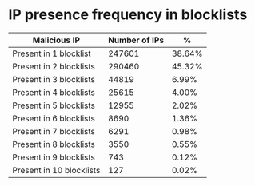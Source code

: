 # IP presence frequency in blocklists
| Malicious IP | Number of IPs | % |
|----|----|----|
| Present in 1 blocklist | 247601 | 38.64% |
| Present in 2 blocklists | 290460 | 45.32% |
| Present in 3 blocklists | 44819 | 6.99% |
| Present in 4 blocklists | 25615 | 4.00% |
| Present in 5 blocklists | 12955 | 2.02% |
| Present in 6 blocklists | 8690 | 1.36% |
| Present in 7 blocklists | 6291 | 0.98% |
| Present in 8 blocklists | 3550 | 0.55% |
| Present in 9 blocklists | 743 | 0.12% |
| Present in 10 blocklists | 127 | 0.02% |
